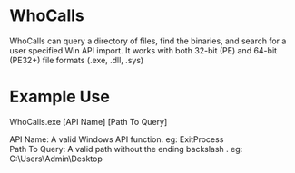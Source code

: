 # WhoCalls
WhoCalls can query a directory of files, find the binaries, and search for a user specified Win API import. It works with both 32-bit (PE) and 64-bit (PE32+) file formats (.exe, .dll, .sys)
# Example Use
WhoCalls.exe [API Name] [Path To Query] 

API Name: A valid Windows API function. eg: ExitProcess<br/>
Path To Query: A valid path without the ending backslash . eg: C:\Users\Admin\Desktop
